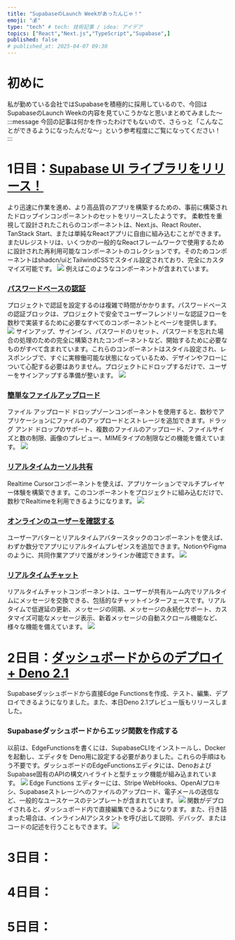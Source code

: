 ```yaml
---
title: "SupabaseのLaunch Weekがあったんじゃ！"
emoji: "💰"
type: "tech" # tech: 技術記事 / idea: アイデア
topics: ["React","Next.js","TypeScript","Supabase",]
published: false
# published_at: 2025-04-07 09:30
---
```


# 初めに
私が勤めている会社ではSupabaseを積極的に採用しているので、今回はSupabaseのLaunch Weekの内容を見ていこうかなと思いまとめてみました〜
:::message
今回の記事は何かを作ったわけでもないので、さらっと「こんなことができるようになったんだな〜」という参考程度にご覧になってください！
:::

# 1日目：[Supabase UI ライブラリをリリース！](https://supabase.com/blog/supabase-ui-library)
より迅速に作業を進め、より高品質のアプリを構築するための、事前に構築されたドロップインコンポーネントのセットをリリースしたようです。
柔軟性を重視して設計されたこれらのコンポーネントは、Next.js、React Router、TanStack Start、または単純なReactアプリに自由に組み込むことができます。
またUレジストリは、いくつかの一般的なReactフレームワークで使用するために設計された再利用可能なコンポーネントのコレクションです。そのためコンポーネントはshadcn/uiとTailwindCSSでスタイル設定されており、完全にカスタマイズ可能です。
![](/images/supabase-loanch-week/image1.png)
例えばこのようなコンポーネントが含まれています。
### [パスワードベースの認証](https://arc.net/l/quote/vzizngck)
プロジェクトで認証を設定するのは複雑で時間がかかります。パスワードベースの認証ブロックは、プロジェクトで安全でユーザーフレンドリーな認証フローを数秒で実装するために必要なすべてのコンポーネントとページを提供します。
![](/images/supabase-loanch-week/image2.png)
サインアップ、サインイン、パスワードのリセット、パスワードを忘れた場合の処理​​のための完全に構築されたコンポーネントなど、開始するために必要なものがすべて含まれています。これらのコンポーネントはスタイル設定され、レスポンシブで、すぐに実稼働可能な状態になっているため、デザインやフローについて心配する必要はありません。プロジェクトにドロップするだけで、ユーザーをサインアップする準備が整います。
![](/images/supabase-loanch-week/image3.png)
### [簡単なファイルアップロード](https://arc.net/l/quote/lxbfkmuk)
ファイル アップロード ドロップゾーンコンポーネントを使用すると、数秒でアプリケーションにファイルのアップロードとストレージを追加できます。ドラッグ アンド ドロップのサポート、複数のファイルのアップロード、ファイルサイズと数の制限、画像のプレビュー、MIMEタイプの制限などの機能を備えています。
![](/images/supabase-loanch-week/image4.png)
### [リアルタイムカーソル共有](https://supabase.com/ui/docs/nextjs/realtime-cursor)
Realtime Cursorコンポーネントを使えば、アプリケーションでマルチプレイヤー体験を構築できます。このコンポーネントをプロジェクトに組み込むだけで、数秒でRealtimeを利用できるようになります。
![](/images/supabase-loanch-week/image5.png)
### [オンラインのユーザーを確認する](https://supabase.com/ui/docs/nextjs/realtime-avatar-stack)
ユーザーアバターとリアルタイムアバタースタックのコンポーネントを使えば、わずか数分でアプリにリアルタイムプレゼンスを追加できます。NotionやFigmaのように、共同作業アプリで誰がオンラインか確認できます。
![](/images/supabase-loanch-week/image6.png)
### [リアルタイムチャット](https://arc.net/l/quote/raoedgfv)
リアルタイムチャットコンポーネントは、ユーザーが共有ルーム内でリアルタイムにメッセージを交換できる、包括的なチャットインターフェースです。リアルタイムで低遅延の更新、メッセージの同期、メッセージの永続化サポート、カスタマイズ可能なメッセージ表示、新着メッセージの自動スクロール機能など、様々な機能を備えています。
![](/images/supabase-loanch-week/image7.png)

# 2日目：[ダッシュボードからのデプロイ + Deno 2.1](https://arc.net/l/quote/zpionbhz)
Supabaseダッシュボードから直接Edge Functionsを作成、テスト、編集、デプロイできるようになりました。また、本日Deno 2.1プレビュー版もリリースしました。
### Supabaseダッシュボードからエッジ関数を作成する
以前は、EdgeFunctionsを書くには、SupabaseCLIをインストールし、Dockerを起動し、エディタを Deno用に設定する必要がありました。これらの手順はもう不要です。ダッシュボードのEdgeFunctionsエディタには、DenoおよびSupabase固有のAPIの構文ハイライトと型チェック機能が組み込まれています。
![](/images/supabase-loanch-week/image8.png)
Edge Functions エディターには、Stripe WebHooks、OpenAIプロキシ、Supabaseストレージへのファイルのアップロード、電子メールの送信など、一般的なユースケースのテンプレートが含まれています。
![](/images/supabase-loanch-week/image9.png)
関数がデプロイされると、ダッシュボード内で直接編集できるようになります。また、行き詰まった場合は、インラインAIアシスタントを呼び出して説明、デバッグ、またはコードの記述を行うこともできます。
![](/images/supabase-loanch-week/image10.png)


# 3日目：

# 4日目：

# 5日目：